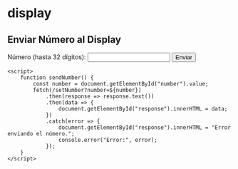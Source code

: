# display
<!DOCTYPE html>
<html>
<head>
    <title>Control de Display de 32 Dígitos</title>
</head>
<body>
    <h2>Enviar Número al Display</h2>
    <form id="numberForm">
        <label for="number">Número (hasta 32 dígitos):</label>
        <input type="text" id="number" name="number" maxlength="32">
        <button type="button" onclick="sendNumber()">Enviar</button>
    </form>
    <p id="response"></p>

    <script>
        function sendNumber() {
            const number = document.getElementById("number").value;
            fetch(/setNumber?number=${number})
                .then(response => response.text())
                .then(data => {
                    document.getElementById("response").innerHTML = data;
                })
                .catch(error => {
                    document.getElementById("response").innerHTML = "Error enviando el número.";
                    console.error("Error:", error);
                });
        }
    </script>
</body>
</html>
